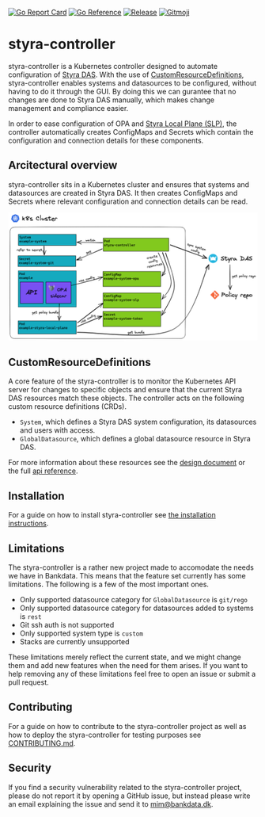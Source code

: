 [![Go Report Card](https://goreportcard.com/badge/github.com/bankdata/styra-controller)](https://goreportcard.com/report/github.com/bankdata/styra-controller)
[![Go Reference](https://pkg.go.dev/badge/github.com/bankdata/styra-controller.svg)](https://pkg.go.dev/github.com/bankdata/styra-controller)
[![Release](https://img.shields.io/github/release/bankdata/styra-controller.svg?style=flat-square)](https://github.com/bankdata/styra-controller/releases/latest)
[![Gitmoji](https://img.shields.io/badge/gitmoji-%20😜%20😍-FFDD67.svg?style=flat-square)](https://gitmoji.dev)

# styra-controller

styra-controller is a Kubernetes controller designed to automate configuration
of [Styra DAS](https://www.styra.com/styra-das/). With the use of 
[CustomResourceDefinitions](https://kubernetes.io/docs/concepts/extend-kubernetes/api-extension/custom-resources/),
styra-controller enables systems and datasources to be configured, without
having to do it through the GUI. By doing this we can gurantee that no changes
are done to Styra DAS manually, which makes change management and compliance
easier.

In order to ease configuration of OPA and
[Styra Local Plane (SLP)](https://docs.styra.com/das/policies/policy-organization/systems/use-styra-local-plane),
the controller automatically creates ConfigMaps and Secrets which contain the
configuration and connection details for these components.

## Arcitectural overview

styra-controller sits in a Kubernetes cluster and ensures that systems and
datasources are created in Styra DAS. It then creates ConfigMaps and Secrets
where relevant configuration and connection details can be read.

<picture>
  <source media="(prefers-color-scheme: dark)" srcset="./docs/images/controller-arch.dark.excalidraw.png">
  <img alt="diagram over the controller architecture" src="./docs/images/controller-arch.light.excalidraw.png">
</picture>

## CustomResourceDefinitions

A core feature of the styra-controller is to monitor the Kubernetes API
server for changes to specific objects and ensure that the current Styra DAS
resources match these objects. The controller acts on the following custom
resource definitions (CRDs).

- `System`, which defines a Styra DAS system configuration, its datasources and
  users with access.
- `GlobalDatasource`, which defines a global datasource resource in Styra DAS.

For more information about these resources see the 
[design document](docs/design.md) 
or the full 
[api reference](docs/apis).

## Installation 

For a guide on how to install styra-controller see 
[the installation instructions](docs/installation.md).

## Limitations

The styra-controller is a rather new project made to accomodate the needs we
have in Bankdata. This means that the feature set currently has some
limitations. The following is a few of the most important ones.

- Only supported datasource category for `GlobalDatasource` is `git/rego`
- Only supported datasource category for datasources added to systems is `rest`
- Git ssh auth is not supported
- Only supported system type is `custom`
- Stacks are currently unsupported

These limitations merely reflect the current state, and we might change them
and add new features when the need for them arises. If you want to help
removing any of these limitations feel free to open an issue or submit a pull
request.

## Contributing

For a guide on how to contribute to the styra-controller project as well as how
to deploy the styra-controller for testing purposes see
[CONTRIBUTING.md](CONTRIBUTING.md).

## Security

If you find a security vulnerability related to the styra-controller project,
please do not report it by opening a GitHub issue, but instead please write an
email explaining the issue and send it to mim@bankdata.dk.
